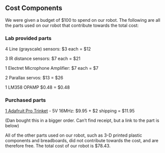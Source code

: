## Cost Components
We were given a budget of $100 to spend on our robot. The following are all the parts used on our robot that
contribute towards the total cost:

### Lab provided parts

4 Line (grayscale) sensors: $3 each = $12

3 IR distance sensors: $7 each = $21

1 Electret Microphone Amplifier: $7 each = $7

2 Parallax servos: $13 = $26

1 LM358 OPAMP $0.48 = $0.48

### Purchased parts
[1 Adafruit Pro Trinket](https://www.adafruit.com/product/2000) - 5V 16MHz: $9.95 + $2 shipping = $11.95 

(Dan bought this in a bigger order. Can’t find receipt, but a link to the part is below)

All of the other parts used on our robot, such as 3-D printed plastic components and breadboards, did not contribute towards the cost, and are therefore free. The total cost of our robot is $78.43.
